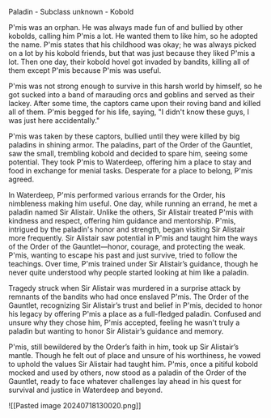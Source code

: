 Paladin - Subclass unknown - Kobold

P'mis was an orphan. He was always made fun of and bullied by other kobolds, calling him P'mis a lot. He wanted them to like him, so he adopted the name. P'mis states that his childhood was okay; he was always picked on a lot by his kobold friends, but that was just because they liked P'mis a lot. Then one day, their kobold hovel got invaded by bandits, killing all of them except P'mis because P'mis was useful.

P'mis was not strong enough to survive in this harsh world by himself, so he got sucked into a band of marauding orcs and goblins and served as their lackey. After some time, the captors came upon their roving band and killed all of them. P'mis begged for his life, saying, "I didn't know these guys, I was just here accidentally."

P'mis was taken by these captors, bullied until they were killed by big paladins in shining armor. The paladins, part of the Order of the Gauntlet, saw the small, trembling kobold and decided to spare him, seeing some potential. They took P'mis to Waterdeep, offering him a place to stay and food in exchange for menial tasks. Desperate for a place to belong, P'mis agreed.

In Waterdeep, P'mis performed various errands for the Order, his nimbleness making him useful. One day, while running an errand, he met a paladin named Sir Alistair. Unlike the others, Sir Alistair treated P'mis with kindness and respect, offering him guidance and mentorship. P'mis, intrigued by the paladin's honor and strength, began visiting Sir Alistair more frequently. 
Sir Alistair saw potential in P'mis and taught him the ways of the Order of the Gauntlet—honor, courage, and protecting the weak. P'mis, wanting to escape his past and just survive, tried to follow the teachings. Over time, P'mis trained under Sir Alistair’s guidance, though he never quite understood why people started looking at him like a paladin.

Tragedy struck when Sir Alistair was murdered in a surprise attack by remnants of the bandits who had once enslaved P'mis. The Order of the Gauntlet, recognizing Sir Alistair’s trust and belief in P'mis, decided to honor his legacy by offering P'mis a place as a full-fledged paladin. Confused and unsure why they chose him, P'mis accepted, feeling he wasn't truly a paladin but wanting to honor Sir Alistair’s guidance and memory.

P'mis, still bewildered by the Order’s faith in him, took up Sir Alistair’s mantle. Though he felt out of place and unsure of his worthiness, he vowed to uphold the values Sir Alistair had taught him. P'mis, once a pitiful kobold mocked and used by others, now stood as a paladin of the Order of the Gauntlet, ready to face whatever challenges lay ahead in his quest for survival and justice in Waterdeep and beyond.

![[Pasted image 20240718130020.png]]